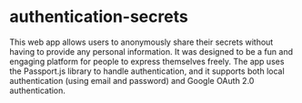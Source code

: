 # authentication-secrets
This web app allows users to anonymously share their secrets without having to provide any personal information. It was designed to be a fun and engaging platform for people to express themselves freely. The app uses the Passport.js library to handle authentication, and it supports both local authentication (using email and password) and Google OAuth 2.0 authentication.
